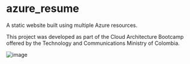 # azure_resume
A static website built using multiple Azure resources.

This project was developed as part of the Cloud Architecture Bootcamp offered by the Technology and Communications Ministry of Colombia.

![image](https://github.com/AlexDavidBarreto/azure_resume/assets/43182516/9151e378-253d-41b3-806b-ad9eafe4cfda)

